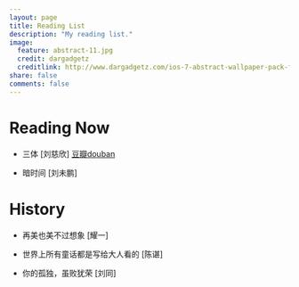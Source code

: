 ```yaml
---
layout: page
title: Reading List
description: "My reading list."
image:
  feature: abstract-11.jpg
  credit: dargadgetz
  creditlink: http://www.dargadgetz.com/ios-7-abstract-wallpaper-pack-for-iphone-5-and-ipod-touch-retina/
share: false
comments: false
---
```


# Reading Now

* 三体 [刘慈欣]       <a href="http://book.douban.com/subject/2567698/" class="btn btn-success">豆瓣douban</a>

* 暗时间 [刘未鹏]


# History

* 再美也美不过想象 [耀一]

* 世界上所有童话都是写给大人看的 [陈谌]

* 你的孤独，虽败犹荣 [刘同]
